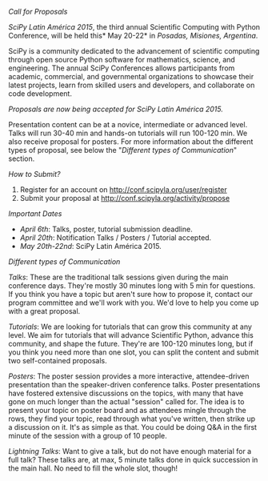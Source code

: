 *Call for Proposals*

*SciPy Latin América 2015*, the third annual Scientific Computing with
Python Conference, will be held this* May 20-22* in *Posadas, Misiones,
Argentina*.

SciPy is a community dedicated to the advancement of scientific computing
through open source Python software for mathematics, science, and
engineering. The annual SciPy Conferences allows participants from
academic, commercial, and governmental organizations to showcase their
latest projects, learn from skilled users and developers, and collaborate
on code development.

*Proposals are now being accepted for SciPy Latin América 2015.*

Presentation content can be at a novice, intermediate or advanced level.
Talks will run 30-40 min and hands-on tutorials will run 100-120 min. We
also receive proposal for posters.
For more information about the different types of proposal, see below
the "*Different
types of Communication*" section.

*How to Submit?*

1. Register for an account on <http://conf.scipyla.org/user/register>
2. Submit your proposal at <http://conf.scipyla.org/activity/propose>

*Important Dates*

- *April 6th*: Talks, poster, tutorial submission deadline.
- *April 20th*: Notification Talks / Posters / Tutorial accepted.
- *May 20th-22nd*: SciPy Latin América 2015.

*Different types of Communication*

*Talks*: These are the traditional talk sessions given during the main
conference days. They're mostly 30 minutes long with 5 min for questions.
If you think you have a topic but aren't sure how to propose it, contact
our program committee and we'll work with you. We'd love to help you come
up with a great proposal.

*Tutorials*: We are looking for tutorials that can grow this community at
any level. We aim for tutorials that will advance Scientific Python,
advance this community, and shape the future. They're are 100-120 minutes
long, but if you think you need more than one slot, you can split the
content and submit two self-contained proposals.

*Posters*: The poster session provides a more interactive, attendee-driven
presentation than the speaker-driven conference talks. Poster presentations
have fostered extensive discussions on the topics, with many that have gone
on much longer than the actual "session" called for. The idea is to present
your topic on poster board and as attendees mingle through the rows, they
find your topic, read through what you've written, then strike up a
discussion on it. It's as simple as that. You could be doing Q&A in the
first minute of the session with a group of 10 people.

*Lightning Talks*: Want to give a talk, but do not have enough material for
a full talk? These talks are, at max, 5 minute talks done in quick
succession in the main hall. No need to fill the whole slot, though!
